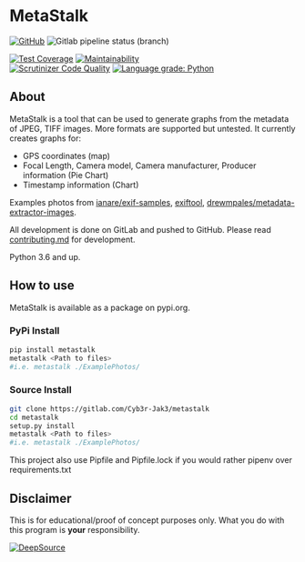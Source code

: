 # MetaStalk

[![GitHub](https://img.shields.io/github/license/Cyb3r-Jak3/MetaStalk?style=flat)](https://github.com/Cyb3r-Jak3/MetaStalk/blob/master/LICENSE) ![Gitlab pipeline status (branch)](https://img.shields.io/gitlab/pipeline/Cyb3r-Jak3/MetaStalk/master?label=Build&style=flat)  

[![Test Coverage](https://api.codeclimate.com/v1/badges/896b338971314c13a56e/test_coverage)](https://codeclimate.com/github/Cyb3r-Jak3/PyStalk/test_coverage) [![Maintainability](https://api.codeclimate.com/v1/badges/896b338971314c13a56e/maintainability)](https://codeclimate.com/github/Cyb3r-Jak3/PyStalk/maintainability)  
[![Scrutinizer Code Quality](https://scrutinizer-ci.com/g/Cyb3r-Jak3/MetaStalk/badges/quality-score.png?b=master)](https://scrutinizer-ci.com/g/Cyb3r-Jak3/MetaStalk/?branch=master)
[![Language grade: Python](https://img.shields.io/lgtm/grade/python/g/Cyb3r-Jak3/MetaStalk.svg?logo=lgtm&logoWidth=18)](https://lgtm.com/projects/g/Cyb3r-Jak3/MetaStalk/context:python)

## About

MetaStalk is a tool that can be used to generate graphs from the metadata of JPEG, TIFF images. More formats are supported but untested.
It currently creates graphs for:

- GPS coordinates (map)
- Focal Length, Camera model, Camera manufacturer, Producer information (Pie Chart)
- Timestamp information (Chart)

Examples photos from [ianare/exif-samples](https://github.com/ianare/exif-samples/tree/master/jpg/gps), [exiftool](https://owl.phy.queensu.ca/~phil/exiftool/sample_images.html), [drewmpales/metadata-extractor-images](https://github.com/drewnoakes/metadata-extractor-images).

All development is done on GitLab and pushed to GitHub. Please read [contributing.md](CONTRIBUTING.md) for development.

Python 3.6 and up.

## How to use

MetaStalk is available as a package on pypi.org.

### PyPi Install

```bash
pip install metastalk
metastalk <Path to files>
#i.e. metastalk ./ExamplePhotos/
```

### Source Install

```bash
git clone https://gitlab.com/Cyb3r-Jak3/metastalk
cd metastalk
setup.py install
metastalk <Path to files>
#i.e. metastalk ./ExamplePhotos/
```

This project also use Pipfile and Pipfile.lock if you would rather pipenv over requirements.txt

## Disclaimer

This is for educational/proof of concept purposes only. What you do with this program is **your** responsibility.

[![DeepSource](https://static.deepsource.io/deepsource-badge-light.svg)](https://deepsource.io/gl/Cyb3r-Jak3/PyStalk/?ref=repository-badge)
